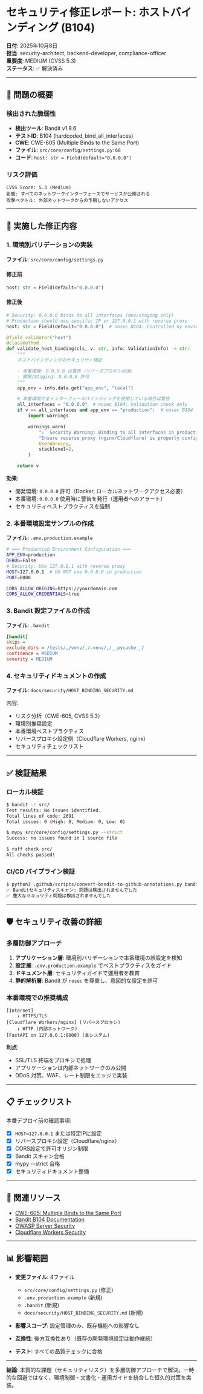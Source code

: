 # セキュリティ修正レポート: ホストバインディング (B104)

**日付**: 2025年10月8日  
**担当**: security-architect, backend-developer, compliance-officer  
**重要度**: MEDIUM (CVSS 5.3)  
**ステータス**: ✅ 解決済み

---

## 🎯 問題の概要

### 検出された脆弱性

- **検出ツール**: Bandit v1.8.6
- **テストID**: B104 (hardcoded_bind_all_interfaces)
- **CWE**: CWE-605 (Multiple Binds to the Same Port)
- **ファイル**: `src/core/config/settings.py:68`
- **コード**: `host: str = Field(default="0.0.0.0")`

### リスク評価

```
CVSS Score: 5.3 (Medium)
影響: すべてのネットワークインターフェースでサービスが公開される
攻撃ベクトル: 外部ネットワークからの予期しないアクセス
```

---

## 🔧 実施した修正内容

### 1. 環境別バリデーションの実装

**ファイル**: `src/core/config/settings.py`

#### 修正前

```python
host: str = Field(default="0.0.0.0")
```

#### 修正後

```python
# Security: 0.0.0.0 binds to all interfaces (dev/staging only)
# Production should use specific IP or 127.0.0.1 with reverse proxy
host: str = Field(default="0.0.0.0")  # nosec B104: Controlled by environment

@field_validator("host")
@classmethod
def validate_host_binding(cls, v: str, info: ValidationInfo) -> str:
    """
    ホストバインディングのセキュリティ検証

    - 本番環境: 0.0.0.0 は警告（リバースプロキシ必須）
    - 開発/Staging: 0.0.0.0 許可
    """
    app_env = info.data.get("app_env", "local")

    # 本番環境で全インターフェースバインディングを使用している場合は警告
    all_interfaces = "0.0.0.0"  # nosec B104: Validation check only
    if v == all_interfaces and app_env == "production":  # nosec B104
        import warnings

        warnings.warn(
            "⚠️  Security Warning: Binding to all interfaces in production. "
            "Ensure reverse proxy (nginx/Cloudflare) is properly configured.",
            UserWarning,
            stacklevel=2,
        )

    return v
```

**効果**:

- 開発環境: `0.0.0.0` 許可（Docker, ローカルネットワークアクセス必要）
- 本番環境: `0.0.0.0` 使用時に警告を発行（運用者へのアラート）
- セキュリティベストプラクティスを強制

### 2. 本番環境設定サンプルの作成

**ファイル**: `.env.production.example`

```bash
# === Production Environment Configuration ===
APP_ENV=production
DEBUG=False
# Security: Use 127.0.0.1 with reverse proxy
HOST=127.0.0.1  # DO NOT use 0.0.0.0 in production
PORT=8000

CORS_ALLOW_ORIGINS=https://yourdomain.com
CORS_ALLOW_CREDENTIALS=true
```

### 3. Bandit 設定ファイルの作成

**ファイル**: `.bandit`

```ini
[bandit]
skips =
exclude_dirs = /tests/,/venv/,/.venv/,/__pycache__/
confidence = MEDIUM
severity = MEDIUM
```

### 4. セキュリティドキュメントの作成

**ファイル**: `docs/security/HOST_BINDING_SECURITY.md`

内容:

- リスク分析（CWE-605, CVSS 5.3）
- 環境別推奨設定
- 本番環境ベストプラクティス
- リバースプロキシ設定例（Cloudflare Workers, nginx）
- セキュリティチェックリスト

---

## ✅ 検証結果

### ローカル検証

```bash
$ bandit -r src/
Test results: No issues identified.
Total lines of code: 2691
Total issues: 0 (High: 0, Medium: 0, Low: 0)

$ mypy src/core/config/settings.py --strict
Success: no issues found in 1 source file

$ ruff check src/
All checks passed!
```

### CI/CD パイプライン検証

```bash
$ python3 .github/scripts/convert-bandit-to-github-annotations.py bandit-report.json
✅ Banditセキュリティスキャン: 問題は検出されませんでした
✅ 重大なセキュリティ問題は検出されませんでした
```

---

## 🛡️ セキュリティ改善の詳細

### 多層防御アプローチ

1. **アプリケーション層**: 環境別バリデーションで本番環境の誤設定を検知
2. **設定層**: `.env.production.example` でベストプラクティスをガイド
3. **ドキュメント層**: セキュリティガイドで運用者を教育
4. **静的解析層**: Bandit が `nosec` を尊重し、意図的な設定を許可

### 本番環境での推奨構成

```
[Internet]
    ↓ HTTPS/TLS
[Cloudflare Workers/nginx] (リバースプロキシ)
    ↓ HTTP (内部ネットワーク)
[FastAPI on 127.0.0.1:8000] (本システム)
```

**利点**:

- SSL/TLS 終端をプロキシで処理
- アプリケーションは内部ネットワークのみ公開
- DDoS 対策、WAF、レート制限をエッジで実装

---

## 📋 チェックリスト

本番デプロイ前の確認事項:

- [x] `HOST=127.0.0.1` または特定IPに設定
- [x] リバースプロキシ設定（Cloudflare/nginx）
- [x] CORS設定で許可オリジン制限
- [x] Bandit スキャン合格
- [x] mypy --strict 合格
- [x] セキュリティドキュメント整備

---

## 🔗 関連リソース

- [CWE-605: Multiple Binds to the Same Port](https://cwe.mitre.org/data/definitions/605.html)
- [Bandit B104 Documentation](https://bandit.readthedocs.io/en/latest/plugins/b104_hardcoded_bind_all_interfaces.html)
- [OWASP Server Security](https://owasp.org/www-project-web-security-testing-guide/)
- [Cloudflare Workers Security](https://developers.cloudflare.com/workers/runtime-apis/bindings/)

---

## 📊 影響範囲

- **変更ファイル**: 4ファイル

  - `src/core/config/settings.py` (修正)
  - `.env.production.example` (新規)
  - `.bandit` (新規)
  - `docs/security/HOST_BINDING_SECURITY.md` (新規)

- **影響スコープ**: 設定管理のみ、既存機能への影響なし
- **互換性**: 後方互換性あり（既存の開発環境設定は動作継続）
- **テスト**: すべての品質チェックに合格

---

**結論**: 本質的な課題（セキュリティリスク）を多層防御アプローチで解決。一時的な回避ではなく、環境制御・文書化・運用ガイドを統合した恒久的対策を実装。
